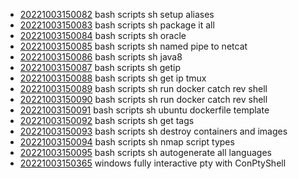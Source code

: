 - [20221003150082](/zet/20221003150082/README.md) bash scripts sh setup aliases
- [20221003150083](/zet/20221003150083/README.md) bash scripts sh package it all
- [20221003150084](/zet/20221003150084/README.md) bash scripts sh oracle
- [20221003150085](/zet/20221003150085/README.md) bash scripts sh named pipe to netcat
- [20221003150086](/zet/20221003150086/README.md) bash scripts sh java8
- [20221003150087](/zet/20221003150087/README.md) bash scripts sh getip
- [20221003150088](/zet/20221003150088/README.md) bash scripts sh get ip tmux
- [20221003150089](/zet/20221003150089/README.md) bash scripts sh run docker catch rev shell
- [20221003150090](/zet/20221003150090/README.md) bash scripts sh run docker catch rev shell
- [20221003150091](/zet/20221003150091/README.md) bash scripts sh ubuntu dockerfile template
- [20221003150092](/zet/20221003150092/README.md) bash scripts sh get tags
- [20221003150093](/zet/20221003150093/README.md) bash scripts sh destroy containers and images
- [20221003150094](/zet/20221003150094/README.md) bash scripts sh nmap script types
- [20221003150095](/zet/20221003150095/README.md) bash scripts sh autogenerate all languages
- [20221003150365](/zet/20221003150365/README.md) windows fully interactive pty with ConPtyShell
